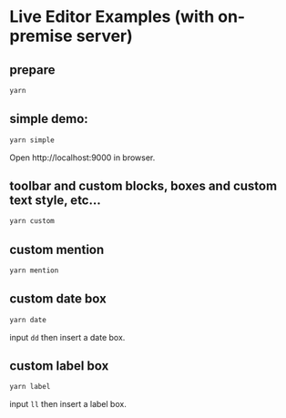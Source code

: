 # Live Editor Examples (with on-premise server)

## prepare

```bash
yarn
```

## simple demo:

```bash
yarn simple
```

Open http://localhost:9000 in browser.

## toolbar and custom blocks, boxes and custom text style, etc...

```bash
yarn custom
```

## custom mention

```bash
yarn mention
```

## custom date box

```bash
yarn date
```

input `dd` then insert a date box.


## custom label box

```bash
yarn label
```

input `ll` then insert a label box.
